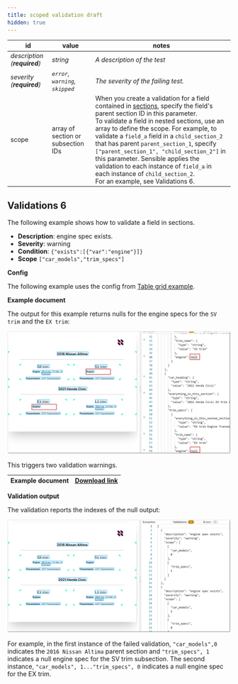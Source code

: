 ```yaml
---
title: scoped validation draft
hidden: true
---
```


| id                           | value                              | notes                                                        |
| ---------------------------- | ---------------------------------- | ------------------------------------------------------------ |
| *description (**required**)* | *string*                           | *A description of the test*                                  |
| *severity (**required**)*    | *`error`, `warning`, `skipped`*    | *The severity of the failing test.*                          |
| scope                        | array of section or subsection IDs | When you create a validation for a field contained in [sections](doc:sections), specify the field's parent section ID in this parameter. <br/>To validate a field in nested sections, use an array to define the scope. For example, to validate a `field_a` field in a  `child_section_2`  that has parent `parent_section_1`, specify  `["parent_section_1", "child_section_2"]`  in this parameter. Sensible applies the validation to each instance of `field_a` in each instance of `child_section_2`.<br/>For an example, see  Validations 6. |

## Validations 6

The following example shows how to validate a field in sections.

- **Description**:  engine spec exists.
- **Severity**: warning
- **Condition**: `{"exists":[{"var":"engine"}]}`
- **Scope** `["car_models","trim_specs"]` 

**Config**

The following example uses the config from  [Table grid example](doc:sections-example-table-grid). 

**Example document**

The output for this example returns nulls for the engine specs for the `SV trim` and the `EX trim`:

![Click to enlarge](https://raw.githubusercontent.com/sensible-hq/sensible-docs/main/readme-sync/assets/v0/images/final/validation_scoped_1.png)

This triggers two validation warnings.

| Example document | [Download link](https://raw.githubusercontent.com/sensible-hq/sensible-docs/main/readme-sync/assets/v0/pdfs/vertical_section_table_grid_fail_scoped_validations.pdf) |
| ---------------- | ------------------------------------------------------------ |

**Validation output**

The validation reports the indexes of the null output:

![Click to enlarge](https://raw.githubusercontent.com/sensible-hq/sensible-docs/main/readme-sync/assets/v0/images/final/validation_scoped.png)

 For example, in the first instance of the failed validation, `"car_models",0` indicates the `2016 Nissan Altima` parent section and `"trim_specs", 1` indicates a null engine spec for the SV trim subsection. The second instance, `"car_models", 1..."trim_specs", 0` indicates a null engine spec for the EX trim.



